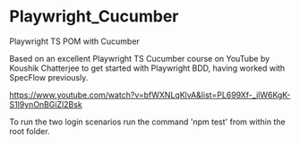 # Playwright_Cucumber
Playwright TS POM with Cucumber

Based on an excellent Playwright TS Cucumber course on YouTube by Koushik Chatterjee to get started with Playwright BDD, having worked with SpecFlow previously.

https://www.youtube.com/watch?v=bfWXNLqKlvA&list=PL699Xf-_ilW6KgK-S1l9ynOnBGiZl2Bsk 

To run the two login scenarios run the command 'npm test' from within the root folder.
